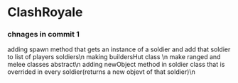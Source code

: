 
# ClashRoyale 

### chnages in commit 1

  adding spawn method that gets an instance of a soldier and add that soldier to list of players soldiers\n
  making buildersHut class \n
  make ranged and melee classes abstract\n
  adding newObject method in soldier class that is overrided in every soldier(returns a new objevt of that soldier)\n
  

